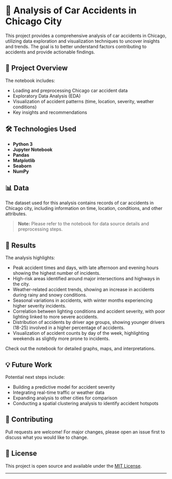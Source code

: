 # 🚗 Analysis of Car Accidents in Chicago City

This project provides a comprehensive analysis of car accidents in Chicago, utilizing data exploration and visualization techniques to uncover insights and trends. The goal is to better understand factors contributing to accidents and provide actionable findings.

## 📄 Project Overview

The notebook includes:

* Loading and preprocessing Chicago car accident data
* Exploratory Data Analysis (EDA)
* Visualization of accident patterns (time, location, severity, weather conditions)
* Key insights and recommendations

## 🛠️ Technologies Used

* **Python 3**
* **Jupyter Notebook**
* **Pandas**
* **Matplotlib**
* **Seaborn**
* **NumPy**

## 📊 Data

The dataset used for this analysis contains records of car accidents in Chicago city, including information on time, location, conditions, and other attributes.

> **Note:** Please refer to the notebook for data source details and preprocessing steps.

## 📌 Results

The analysis highlights:

* Peak accident times and days, with late afternoon and evening hours showing the highest number of incidents.
* High-risk areas identified around major intersections and highways in the city.
* Weather-related accident trends, showing an increase in accidents during rainy and snowy conditions.
* Seasonal variations in accidents, with winter months experiencing higher severity incidents.
* Correlation between lighting conditions and accident severity, with poor lighting linked to more severe accidents.
* Distribution of accidents by driver age groups, showing younger drivers (18-25) involved in a higher percentage of accidents.
* Visualization of accident counts by day of the week, highlighting weekends as slightly more prone to incidents.

Check out the notebook for detailed graphs, maps, and interpretations.

## 💡 Future Work

Potential next steps include:

* Building a predictive model for accident severity
* Integrating real-time traffic or weather data
* Expanding analysis to other cities for comparison
* Conducting a spatial clustering analysis to identify accident hotspots

## 🤝 Contributing

Pull requests are welcome! For major changes, please open an issue first to discuss what you would like to change.

## 📜 License

This project is open source and available under the [MIT License](LICENSE).

---

###
